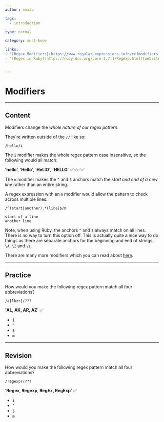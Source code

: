 ```yaml
---
author: emmab

tags:
  - introduction

type: normal

category: must-know

links:
- '[Regex Modifiers](https://www.regular-expressions.info/refmodifiers.html){website}
- '[Regex in Ruby](https://ruby-doc.org/core-2.7.1/Regexp.html){website}'


---
```

# Modifiers

---
## Content

Modifiers change the *whole nature of our regex pattern*. 

They're written outside of the `//` like so:

`/hello/i`

The `i` modifier makes the whole regex pattern case insensitive, so the following would all match:

'**hello**', '**Hello**', '**HeLlO**', '**HELLO**' ✅✅✅✅

The `m` modifier makes the `^` and `$` anchors match the *start and end of a new line* rather than an entire string.

A regex expression with an `m` modifier would allow the pattern to check across multiple lines:

`/^(start|another).*(line)$/m`

```plain-text
start of a line
another line
```       

Note, when using Ruby, the anchors `^` and `$` always match on all lines. There is no way to turn this option off. This is actually quite a nice way to do things as there are separate anchors for the beginning and end of strings: `\A`, `\Z` and `\z`.

There are many more modifiers which you can read about [here](https://www.regular-expressions.info/refmodifiers.html).

---
## Practice

How would you make the following regex pattern match all four abbreviations?

`/a[lkzr]/???`

'**AL, AK, AR, AZ**' ✅

* `i`
* `^`
* `$`
* `m`

---
## Revision

How would you make the following regex pattern match all four abbreviations?

`/regexp?/???`

'**Regex, Regexp, RegEx, RegExp**' ✅

* `i`
* `^`
* `$`
* `m`